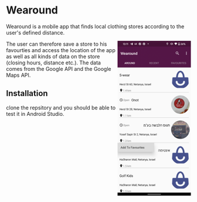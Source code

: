 # Wearound

<p>Wearound is a mobile app that finds local clothing stores according to the user's defined distance.</p>
<img src="./readme_images/favourites.png" align="right" width="200" >
<p>The user can therefore save a store to his favourties and access the location of the app as well as all kinds of data on the store (closing hours, distance etc.).
The data comes from the Google API and the Google Maps API.</p>

## Installation

clone the repsitory and you should be able to test it in Android Studio.